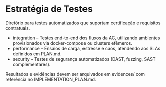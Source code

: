 # Estratégia de Testes

Diretório para testes automatizados que suportam certificação e requisitos contratuais.

- integration – Testes end-to-end dos fluxos da AC, utilizando ambientes provisionados via docker-compose ou clusters efêmeros.
- performance – Ensaios de carga, estresse e caos, atendendo aos SLAs definidos em PLAN.md.
- security – Testes de segurança automatizados (DAST, fuzzing, SAST complementares).

Resultados e evidências devem ser arquivados em evidences/ com referência no IMPLEMENTATION_PLAN.md.

